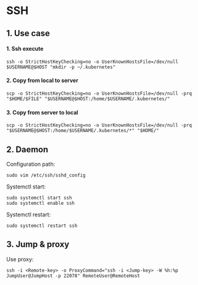 # SSH

## 1. Use case
#### 1. Ssh execute
```
ssh -o StrictHostKeyChecking=no -o UserKnownHostsFile=/dev/null $USERNAME@$HOST "mkdir -p ~/.kubernetes"
```
#### 2. Copy from local to server
```
scp -o StrictHostKeyChecking=no -o UserKnownHostsFile=/dev/null -prq "$HOME/$FILE" "$USERNAME@$HOST:/home/$USERNAME/.kubernetes/" 
```
#### 3. Copy from server to local
```
scp -o StrictHostKeyChecking=no -o UserKnownHostsFile=/dev/null -prq "$USERNAME@$HOST:/home/$USERNAME/.kubernetes/*" "$HOME/" 
```

## 2. Daemon
Configuration path:
```
sudo vim /etc/ssh/sshd_config
```

Systemctl start:
```
sudo systemctl start ssh
sudo systemctl enable ssh
```

Systemctl restart:
```
sudo systemctl restart ssh
```

## 3. Jump & proxy
Use proxy:
```
ssh -i <Remote-key> -o ProxyCommand="ssh -i <Jump-key> -W %h:%p JumpUser@JumpHost -p 22078" RemoteUser@RemoteHost
```
